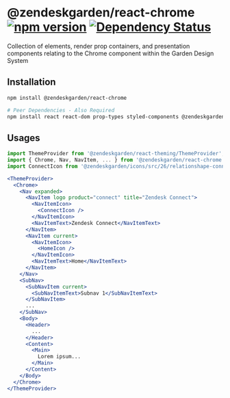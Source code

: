 # @zendeskgarden/react-chrome [![npm version](https://img.shields.io/npm/v/@zendeskgarden/react-chrome.svg?style=flat-square)](https://www.npmjs.com/package/@zendeskgarden/react-chrome) [![Dependency Status](https://img.shields.io/david/zendeskgarden/react-components.svg?path=packages/chrome&style=flat-square)](https://david-dm.org/zendeskgarden/react-components?path=packages/chrome) <!-- markdownlint-disable -->

<!-- markdownlint-enable -->

Collection of elements, render prop containers, and presentation components
relating to the Chrome component within the Garden Design System

## Installation

```sh
npm install @zendeskgarden/react-chrome

# Peer Dependencies - Also Required
npm install react react-dom prop-types styled-components @zendeskgarden/react-theming
```

## Usages

```jsx static
import ThemeProvider from '@zendeskgarden/react-theming/ThemeProvider';
import { Chrome, Nav, NavItem, ... } from '@zendeskgarden/react-chrome';
import ConnectIcon from '@zendeskgarden/icons/src/26/relationshape-connect.svg';

<ThemeProvider>
  <Chrome>
    <Nav expanded>
      <NavItem logo product="connect" title="Zendesk Connect">
        <NavItemIcon>
          <ConnectIcon />
        </NavItemIcon>
        <NavItemText>Zendesk Connect</NavItemText>
      </NavItem>
      <NavItem current>
        <NavItemIcon>
          <HomeIcon />
        </NavItemIcon>
        <NavItemText>Home</NavItemText>
      </NavItem>
    </Nav>
    <SubNav>
      <SubNavItem current>
        <SubNavItemText>Subnav 1</SubNavItemText>
      </SubNavItem>
      ...
    </SubNav>
    <Body>
      <Header>
        ...
      </Header>
      <Content>
        <Main>
          Lorem ipsum...
        </Main>
      </Content>
    </Body>
  </Chrome>
</ThemeProvider>
```

